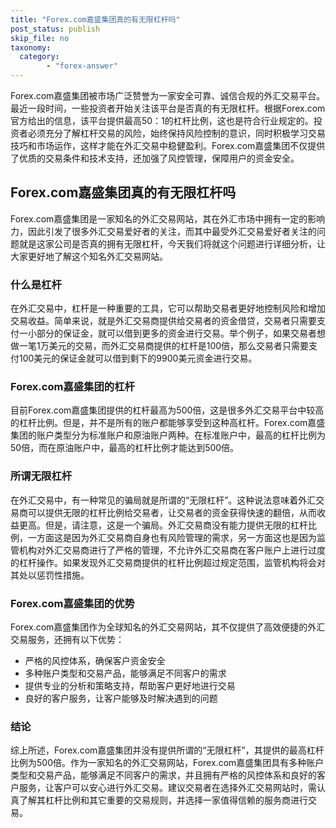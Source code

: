 ```yaml
---
title: "Forex.com嘉盛集团真的有无限杠杆吗"
post_status: publish
skip_file: no
taxonomy:
  category:
        - "forex-answer"
---
```


Forex.com嘉盛集团被市场广泛赞誉为一家安全可靠、诚信合规的外汇交易平台。最近一段时间，一些投资者开始关注该平台是否真的有无限杠杆。根据Forex.com官方给出的信息，该平台提供最高50：1的杠杆比例，这也是符合行业规定的。投资者必须充分了解杠杆交易的风险，始终保持风险控制的意识，同时积极学习交易技巧和市场运作，这样才能在外汇交易中稳健盈利。Forex.com嘉盛集团不仅提供了优质的交易条件和技术支持，还加强了风控管理，保障用户的资金安全。

## Forex.com嘉盛集团真的有无限杠杆吗

Forex.com嘉盛集团是一家知名的外汇交易网站，其在外汇市场中拥有一定的影响力，因此引发了很多外汇交易爱好者的关注，而其中最受外汇交易爱好者关注的问题就是这家公司是否真的拥有无限杠杆，今天我们将就这个问题进行详细分析，让大家更好地了解这个知名外汇交易网站。

### 什么是杠杆

在外汇交易中，杠杆是一种重要的工具，它可以帮助交易者更好地控制风险和增加交易收益。简单来说，就是外汇交易商提供给交易者的资金借贷，交易者只需要支付一小部分的保证金，就可以借到更多的资金进行交易。举个例子，如果交易者想做一笔1万美元的交易，而外汇交易商提供的杠杆是100倍，那么交易者只需要支付100美元的保证金就可以借到剩下的9900美元资金进行交易。

### Forex.com嘉盛集团的杠杆

目前Forex.com嘉盛集团提供的杠杆最高为500倍，这是很多外汇交易平台中较高的杠杆比例。但是，并不是所有的账户都能够享受到这种高杠杆。Forex.com嘉盛集团的账户类型分为标准账户和原油账户两种。在标准账户中，最高的杠杆比例为50倍，而在原油账户中，最高的杠杆比例才能达到500倍。

### 所谓无限杠杆

在外汇交易中，有一种常见的骗局就是所谓的“无限杠杆”。这种说法意味着外汇交易商可以提供无限的杠杆比例给交易者，让交易者的资金获得快速的翻倍，从而收益更高。但是，请注意，这是一个骗局。外汇交易商没有能力提供无限的杠杆比例，一方面这是因为外汇交易商自身也有风险管理的需求，另一方面这也是因为监管机构对外汇交易商进行了严格的管理，不允许外汇交易商在客户账户上进行过度的杠杆操作。如果发现外汇交易商提供的杠杆比例超过规定范围，监管机构将会对其处以惩罚性措施。

### Forex.com嘉盛集团的优势

Forex.com嘉盛集团作为全球知名的外汇交易网站，其不仅提供了高效便捷的外汇交易服务，还拥有以下优势：

- 严格的风控体系，确保客户资金安全
- 多种账户类型和交易产品，能够满足不同客户的需求
- 提供专业的分析和策略支持，帮助客户更好地进行交易
- 良好的客户服务，让客户能够及时解决遇到的问题

### 结论

综上所述，Forex.com嘉盛集团并没有提供所谓的“无限杠杆”，其提供的最高杠杆比例为500倍。作为一家知名的外汇交易网站，Forex.com嘉盛集团具有多种账户类型和交易产品，能够满足不同客户的需求，并且拥有严格的风控体系和良好的客户服务，让客户可以安心进行外汇交易。建议交易者在选择外汇交易网站时，需认真了解其杠杆比例和其它重要的交易规则，并选择一家值得信赖的服务商进行交易。


